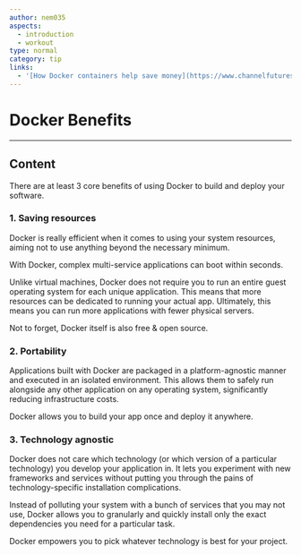 ```yaml
---
author: nem035
aspects:
  - introduction
  - workout
type: normal
category: tip
links:
  - '[How Docker containers help save money](https://www.channelfutures.com/open-source/how-docker-containers-help-save-money){article}'
---
```


# Docker Benefits

---
## Content

There are at least 3 core benefits of using Docker to build and deploy your software.

### 1. Saving resources

Docker is really efficient when it comes to using your system resources, aiming not to use anything beyond the necessary minimum.

With Docker, complex multi-service applications can boot within seconds.

Unlike virtual machines, Docker does not require you to run an entire guest operating system for each unique application. This means that more resources can be dedicated to running your actual app. Ultimately, this means you can run more applications with fewer physical servers.

Not to forget, Docker itself is also free & open source.

### 2. Portability

Applications built with Docker are packaged in a platform-agnostic manner and executed in an isolated environment. This allows them to safely run alongside any other application on any operating system, significantly reducing infrastructure costs.

Docker allows you to build your app once and deploy it anywhere.

### 3. Technology agnostic

Docker does not care which technology (or which version of a particular technology) you develop your application in. It lets you experiment with new frameworks and services without putting you through the pains of technology-specific installation complications.

Instead of polluting your system with a bunch of services that you may not use, Docker allows you to granularly and quickly install only the exact dependencies you need for a particular task.

Docker empowers you to pick whatever technology is best for your project.
